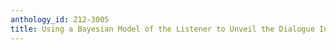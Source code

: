```yaml
---
anthology_id: Z12-3005
title: Using a Bayesian Model of the Listener to Unveil the Dialogue Information State
---
```

